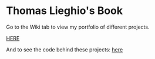 # Thomas Lieghio's Book

Go to the Wiki tab to view my portfolio of different projects.

<a href="https://github.com/ThomL69/My_Book/wiki">HERE</a>

And to see the code behind these projects: <a href="https://github.com/ThomL69/My_upload"> here </a> 

